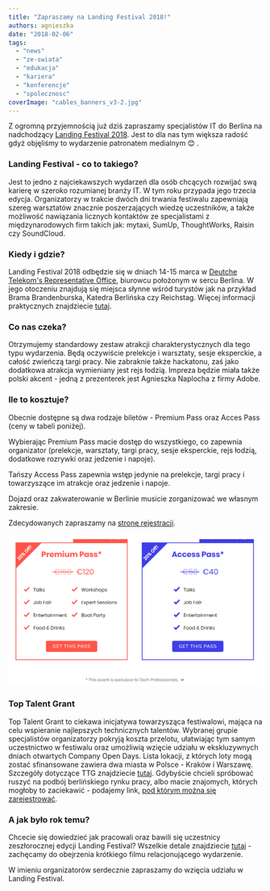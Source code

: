 ```yaml
---
title: "Zapraszamy na Landing Festival 2018!"
authors: agnieszka
date: "2018-02-06"
tags:
  - "news"
  - "ze-swiata"
  - "edukacja"
  - "kariera"
  - "konferencje"
  - "spolecznosc"
coverImage: "cables_banners_v3-2.jpg"
---
```


Z ogromną przyjemnością już dziś zapraszamy specjalistów IT do Berlina na
nadchodzący [Landing Festival 2018](https://landingfestival.com/berlin). Jest to
dla nas tym większa radość gdyż objęliśmy to wydarzenie patronatem medialnym 😊
.

<!--truncate-->

### Landing Festival - co to takiego?

Jest to jedno z najciekawszych wydarzeń dla osób chcących rozwijać swą karierę w
szeroko rozumianej branży IT. W tym roku przypada jego trzecia edycja.
Organizatorzy w trakcie dwóch dni trwania festiwalu zapewniają szereg warsztatów
znacznie poszerzających wiedzę uczestników, a także możliwość nawiązania
licznych kontaktów ze specjalistami z międzynarodowych firm takich jak: mytaxi,
SumUp, ThoughtWorks, Raisin czy SoundCloud.

### Kiedy i gdzie?

Landing Festival 2018 odbędzie się w dniach 14-15 marca
w [Deutche Telekom's Representative Office](http://www.telekom-hauptstadtrepraesentanz.com/en/),
biurowcu położonym w sercu Berlina. W jego otoczeniu znajdują się miejsca słynne
wśród turystów jak na przykład Brama Brandenburska, Katedra Berlińska czy
Reichstag. Więcej informacji praktycznych znajdziecie
[tutaj](https://landingfestival.com/berlin/about).

### Co nas czeka?

Otrzymujemy standardowy zestaw atrakcji charakterystycznych dla tego typu
wydarzenia. Będą oczywiście prelekcje i warsztaty, sesje eksperckie, a całość
zwieńczą targi pracy. Nie zabraknie także hackatonu, zaś jako dodatkowa atrakcja
wymieniany jest rejs łodzią. Impreza będzie miała także polski akcent - jedną z
prezenterek jest Agnieszka Naplocha z firmy Adobe.

### Ile to kosztuje?

Obecnie dostępne są dwa rodzaje biletów - Premium Pass oraz Acces Pass (ceny w
tabeli poniżej).

Wybierając Premium Pass macie dostęp do wszystkiego, co zapewnia organizator
(prelekcje, warsztaty, targi pracy, sesje eksperckie, rejs łodzią, dodatkowe
rozrywki oraz jedzenie i napoje).

Tańszy Access Pass zapewnia wstęp jedynie na prelekcje, targi pracy i
towarzyszące im atrakcje oraz jedzenie i napoje.

Dojazd oraz zakwaterowanie w Berlinie musicie zorganizować we własnym zakresie.

Zdecydowanych zapraszamy na
[stronę rejestracji](https://landingfestival.com/berlin/tickets).

![](images/landing_festival_2018_prices-1.jpg)

### Top Talent Grant

Top Talent Grant to ciekawa inicjatywa towarzysząca festiwalowi, mająca na celu
wspieranie najlepszych technicznych talentów. Wybranej grupie specjalistów
organizatorzy pokryją koszta przelotu, ułatwiając tym samym uczestnictwo w
festiwalu oraz umożliwią wzięcie udziału w ekskluzywnych dniach otwartych
Company Open Days. Lista lokacji, z których loty mogą zostać sfinansowane
zawiera dwa miasta w Polsce - Kraków i Warszawę. Szczegóły dotyczące TTG
znajdziecie
[tutaj](https://github.com/LandingFestival/FAQ.md/blob/master/5.%20Top%20Talent%20Grant.md).
Gdybyście chcieli spróbować ruszyć na podbój berlińskiego rynku pracy, albo
macie znajomych, których mogłoby to zaciekawić - podajemy
link, [pod którym można się zarejestrować](https://www.google.com/url?q=https://landingfestival.com/berlin/top_talent?utm_source%3Dstartupberlin%26utm_medium%3Daffiliate%26utm_campaign%3Dlandingfriends&sa=D&ust=1517863790854000&usg=AFQjCNEjZlSX7iyITYmyJdQTi1B7Xz9nYg).

### A jak było rok temu?

Chcecie się dowiedzieć jak pracowali oraz bawili się uczestnicy zeszłorocznej
edycji Landing Festival? Wszelkie detale znajdziecie
[tutaj](https://landingfestival.com/berlin/previous-editions) - zachęcamy do
obejrzenia krótkiego filmu relacjonującego wydarzenie.

W imieniu organizatorów serdecznie zapraszamy do wzięcia udziału w Landing
Festival.
